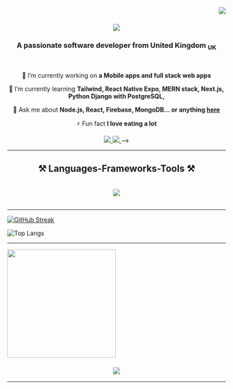 <img align="right" src="https://visitor-badge.laobi.icu/badge?page_id=Ham12-3.Ham12-3" />

<h1 align="center">
    <img src="https://readme-typing-svg.herokuapp.com/?font=Righteous&size=35&center=true&vCenter=true&width=500&height=70&duration=4000&lines=Hi+👋;+I'm+Abdulhamid+Sonaike!;" />
</h1>

<h3 align="center">A passionate software developer from United Kingdom <sub>UK</sub> </h3>

<br/>

<div align="center">
 
 🔭 I’m currently working on **a Mobile apps and full stack web apps**
 
 🌱 I’m currently learning **Tailwind, React Native Expo, MERN stack, Next.js, Python Django with PostgreSQL,**

 💬 Ask me about **Node.js, React, Firebase, MongoDB... or anything [here](https://github.com/Ham12-3/Ham12-3/issues)**

 ⚡ Fun fact **I love eating a lot**
 
 </div>
 
<div align="center"> 
  <a href="mailto:mobolaji2309@gmail.com">
    <img src="https://img.shields.io/badge/Gmail-333333?style=for-the-badge&logo=gmail&logoColor=red" />
  </a>
  <a href="https://www.linkedin.com/in/abdulhamid-sonaike-069548226" target="_blank">
    <img src="https://img.shields.io/badge/LinkedIn-0077B5?style=for-the-badge&logo=linkedin&logoColor=white" target="_blank" />
  </a>
<!--   <a href="https://salesp07.github.io" target="_blank">
     <img src="https://img.shields.io/badge/Portfolio-FF5722?style=for-the-badge&logo=todoist&logoColor=white" target="_blank" /> <!-- sqlite, safari, google-chrome are other good icon options -->
  </a> -->
</div>

 <hr/>
 
<h2 align="center">⚒️ Languages-Frameworks-Tools ⚒️</h2>
<br/>
<div align="center">
    <img src="https://skillicons.dev/icons?i=react,bootstrap,mui,html,css,vscode,github,figma,tailwind,git,kubernetes,nodejs,python,javascript,typescript,express,firebase,mongodb,c,django,nextjs,mysql,postgresql,solidity,redux,flutter,docker,aws,java,cpp,jquery,php" />

</div>

<br/>

<hr>

[![GitHub Streak](https://streak-stats.demolab.com/?user=Ham12-3&theme=dark)](https://git.io/streak-stats)



![Top Langs](https://github-readme-stats.vercel.app/api/top-langs/?username=Ham12-3&layout=compact&theme=radical&count_private=true)

    


<hr>

<img height="250px" align="center" src="https://github-readme-stats-sigma-five.vercel.app/api/?username=Ham12-3&theme=orangeblack"/> 


<h3 align="center">
    <img src="https://readme-typing-svg.herokuapp.com/?font=Righteous&size=25&center=true&vCenter=true&width=500&height=70&duration=4000&lines=Thanks+for+visiting!+✌️;+Shoot+me+a+message+on+Linkedin!;I'm+always+down+to+collab+:)">
</h3>
<hr/>







